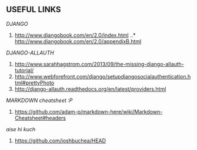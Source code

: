 ## USEFUL LINKS

*DJANGO*
1. http://www.djangobook.com/en/2.0/index.html
..* http://www.djangobook.com/en/2.0/appendixB.html

*DJANGO-ALLAUTH*
1. http://www.sarahhagstrom.com/2013/09/the-missing-django-allauth-tutorial/
2. http://www.webforefront.com/django/setupdjangosocialauthentication.html#prettyPhoto
3. http://django-allauth.readthedocs.org/en/latest/providers.html

*MARKDOWN cheatsheet :P*
1. https://github.com/adam-p/markdown-here/wiki/Markdown-Cheatsheet#headers

*aise hi kuch*
1. https://github.com/joshbuchea/HEAD
